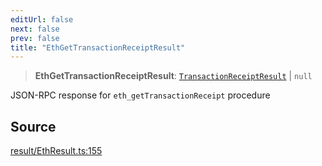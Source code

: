 ```yaml
---
editUrl: false
next: false
prev: false
title: "EthGetTransactionReceiptResult"
---
```


> **EthGetTransactionReceiptResult**: [`TransactionReceiptResult`](/reference/tevm/actions-types/type-aliases/transactionreceiptresult/) \| `null`

JSON-RPC response for `eth_getTransactionReceipt` procedure

## Source

[result/EthResult.ts:155](https://github.com/evmts/tevm-monorepo/blob/main/packages/actions-types/src/result/EthResult.ts#L155)
